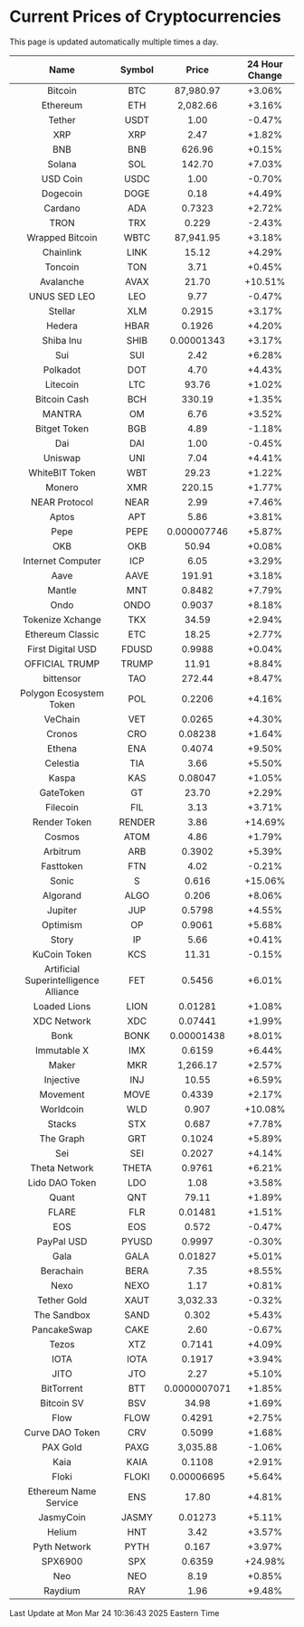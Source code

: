 # Current Prices of Cryptocurrencies
This page is updated automatically multiple times a day.

| Name | Symbol | Price | 24 Hour Change |
| :---: |:---:| :---: | :---: |
| Bitcoin | BTC | 87,980.97 | +3.06% |
| Ethereum | ETH | 2,082.66 | +3.16% |
| Tether | USDT | 1.00 | -0.47% |
| XRP | XRP | 2.47 | +1.82% |
| BNB | BNB | 626.96 | +0.15% |
| Solana | SOL | 142.70 | +7.03% |
| USD Coin | USDC | 1.00 | -0.70% |
| Dogecoin | DOGE | 0.18 | +4.49% |
| Cardano | ADA | 0.7323 | +2.72% |
| TRON | TRX | 0.229 | -2.43% |
| Wrapped Bitcoin | WBTC | 87,941.95 | +3.18% |
| Chainlink | LINK | 15.12 | +4.29% |
| Toncoin | TON | 3.71 | +0.45% |
| Avalanche | AVAX | 21.70 | +10.51% |
| UNUS SED LEO | LEO | 9.77 | -0.47% |
| Stellar | XLM | 0.2915 | +3.17% |
| Hedera | HBAR | 0.1926 | +4.20% |
| Shiba Inu | SHIB | 0.00001343 | +3.17% |
| Sui | SUI | 2.42 | +6.28% |
| Polkadot | DOT | 4.70 | +4.43% |
| Litecoin | LTC | 93.76 | +1.02% |
| Bitcoin Cash | BCH | 330.19 | +1.35% |
| MANTRA | OM | 6.76 | +3.52% |
| Bitget Token | BGB | 4.89 | -1.18% |
| Dai | DAI | 1.00 | -0.45% |
| Uniswap | UNI | 7.04 | +4.41% |
| WhiteBIT Token | WBT | 29.23 | +1.22% |
| Monero | XMR | 220.15 | +1.77% |
| NEAR Protocol | NEAR | 2.99 | +7.46% |
| Aptos | APT | 5.86 | +3.81% |
| Pepe | PEPE | 0.000007746 | +5.87% |
| OKB | OKB | 50.94 | +0.08% |
| Internet Computer | ICP | 6.05 | +3.29% |
| Aave | AAVE | 191.91 | +3.18% |
| Mantle | MNT | 0.8482 | +7.79% |
| Ondo | ONDO | 0.9037 | +8.18% |
| Tokenize Xchange | TKX | 34.59 | +2.94% |
| Ethereum Classic | ETC | 18.25 | +2.77% |
| First Digital USD | FDUSD | 0.9988 | +0.04% |
| OFFICIAL TRUMP | TRUMP | 11.91 | +8.84% |
| bittensor | TAO | 272.44 | +8.47% |
| Polygon Ecosystem Token | POL | 0.2206 | +4.16% |
| VeChain | VET | 0.0265 | +4.30% |
| Cronos | CRO | 0.08238 | +1.64% |
| Ethena | ENA | 0.4074 | +9.50% |
| Celestia | TIA | 3.66 | +5.50% |
| Kaspa | KAS | 0.08047 | +1.05% |
| GateToken | GT | 23.70 | +2.29% |
| Filecoin | FIL | 3.13 | +3.71% |
| Render Token | RENDER | 3.86 | +14.69% |
| Cosmos | ATOM | 4.86 | +1.79% |
| Arbitrum | ARB | 0.3902 | +5.39% |
| Fasttoken | FTN | 4.02 | -0.21% |
| Sonic | S | 0.616 | +15.06% |
| Algorand | ALGO | 0.206 | +8.06% |
| Jupiter | JUP | 0.5798 | +4.55% |
| Optimism | OP | 0.9061 | +5.68% |
| Story | IP | 5.66 | +0.41% |
| KuCoin Token | KCS | 11.31 | -0.15% |
| Artificial Superintelligence Alliance | FET | 0.5456 | +6.01% |
| Loaded Lions | LION | 0.01281 | +1.08% |
| XDC Network | XDC | 0.07441 | +1.99% |
| Bonk | BONK | 0.00001438 | +8.01% |
| Immutable X | IMX | 0.6159 | +6.44% |
| Maker | MKR | 1,266.17 | +2.57% |
| Injective | INJ | 10.55 | +6.59% |
| Movement | MOVE | 0.4339 | +2.17% |
| Worldcoin | WLD | 0.907 | +10.08% |
| Stacks | STX | 0.687 | +7.78% |
| The Graph | GRT | 0.1024 | +5.89% |
| Sei | SEI | 0.2027 | +4.14% |
| Theta Network | THETA | 0.9761 | +6.21% |
| Lido DAO Token | LDO | 1.08 | +3.58% |
| Quant | QNT | 79.11 | +1.89% |
| FLARE | FLR | 0.01481 | +1.51% |
| EOS | EOS | 0.572 | -0.47% |
| PayPal USD | PYUSD | 0.9997 | -0.30% |
| Gala | GALA | 0.01827 | +5.01% |
| Berachain | BERA | 7.35 | +8.55% |
| Nexo | NEXO | 1.17 | +0.81% |
| Tether Gold | XAUT | 3,032.33 | -0.32% |
| The Sandbox | SAND | 0.302 | +5.43% |
| PancakeSwap | CAKE | 2.60 | -0.67% |
| Tezos | XTZ | 0.7141 | +4.09% |
| IOTA | IOTA | 0.1917 | +3.94% |
| JITO | JTO | 2.27 | +5.10% |
| BitTorrent | BTT | 0.0000007071 | +1.85% |
| Bitcoin SV | BSV | 34.98 | +1.69% |
| Flow | FLOW | 0.4291 | +2.75% |
| Curve DAO Token | CRV | 0.5099 | +1.68% |
| PAX Gold | PAXG | 3,035.88 | -1.06% |
| Kaia | KAIA | 0.1108 | +2.91% |
| Floki | FLOKI | 0.00006695 | +5.64% |
| Ethereum Name Service | ENS | 17.80 | +4.81% |
| JasmyCoin | JASMY | 0.01273 | +5.11% |
| Helium | HNT | 3.42 | +3.57% |
| Pyth Network | PYTH | 0.167 | +3.97% |
| SPX6900 | SPX | 0.6359 | +24.98% |
| Neo | NEO | 8.19 | +0.85% |
| Raydium | RAY | 1.96 | +9.48% |

Last Update at Mon Mar 24 10:36:43 2025 Eastern Time